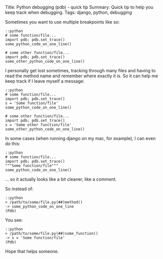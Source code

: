 Title: Python debugging (pdb) - quick tip
Summary: Quick tip to help you keep track when debugging.
Tags: django, python, debugging

Sometimes you want to use multiple breakpoints like so:

	::python
	# some function/file...
	import pdb; pdb.set_trace()
	some_python_code_on_one_line()

	# some other function/file...
	import pdb; pdb.set_trace()
	some_other_python_code_on_one_line()

I personally get lost sometimes, tracking through many files and having to read the method name and remember where exactly it is. So it can help me keep track if I leave myself a message:

	::python
	# some function/file...
	import pdb; pdb.set_trace()
	s = 'Some function/file'
	some_python_code_on_one_line()

	# some other function/file...
	import pdb; pdb.set_trace()
	s = 'Some other function/file'
	some_other_python_code_on_one_line()

In some cases (when running django on my mac, for example), I can even do this:

	::python
	# some function/file...
	import pdb; pdb.set_trace()
	"""Some function/file"""
	some_python_code_on_one_line()

... so it actually looks like a bit cleaner, like a comment.

So instead of:

	::python
	> /path/to/some/file.py(##)method()
	-> some_python_code_on_one_line
	(Pdb)

You see:

	::python
	> /path/to/some/file.py(##)some_function()
	-> s = 'Some function/file'
	(Pdb)

Hope that helps someone.
